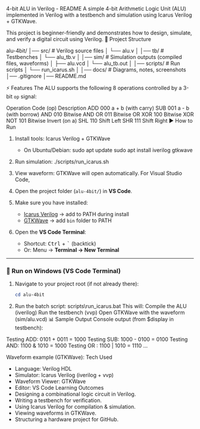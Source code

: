 4-bit ALU in Verilog - README
A simple 4-bit Arithmetic Logic Unit (ALU) implemented in Verilog with a testbench and simulation using Icarus Verilog + GTKWave.

This project is beginner-friendly and demonstrates how to design, simulate, and verify a digital circuit using Verilog.
📂 Project Structure

alu-4bit/
│── src/              # Verilog source files
│   └── alu.v
│
│── tb/               # Testbenches
│   └── alu_tb.v
│
│── sim/              # Simulation outputs (compiled files, waveforms)
│   ├── alu.vcd
│   └── alu_tb.out
│
│── scripts/          # Run scripts
│   └── run_icarus.sh
│
│── docs/             # Diagrams, notes, screenshots
│── .gitignore
│── README.md

⚡ Features
The ALU supports the following 8 operations controlled by a 3-bit `op` signal:

Operation	Code (op)	Description
ADD	000	a + b (with carry)
SUB	001	a - b (with borrow)
AND	010	Bitwise AND
OR	011	Bitwise OR
XOR	100	Bitwise XOR
NOT	101	Bitwise Invert (on a)
SHL	110	Shift Left
SHR	111	Shift Right
▶️ How to Run
1. Install tools: Icarus Verilog + GTKWave
   - On Ubuntu/Debian:
     sudo apt update
     sudo apt install iverilog gtkwave
2. Run simulation:
     ./scripts/run_icarus.sh
3. View waveform: GTKWave will open automatically.
For Visual Studio Code,
1. Open the project folder (`alu-4bit/`) in **VS Code**.  
2. Make sure you have installed:  
   - [Icarus Verilog](https://bleyer.org/icarus/) → add to PATH during install  
   - [GTKWave](https://sourceforge.net/projects/gtkwave/) → add `bin` folder to PATH  

3. Open the **VS Code Terminal**:  
   - Shortcut: <kbd>Ctrl</kbd> + <kbd>`</kbd> (backtick)  
   - Or: Menu → **Terminal → New Terminal**

---

### 🔹 Run on Windows (VS Code Terminal)
1. Navigate to your project root (if not already there):  
   ```powershell
   cd alu-4bit
2. Run the batch script: scripts\run_icarus.bat
  This will:
   Compile the ALU (iverilog)
   Run the testbench (vvp)
   Open GTKWave with the waveform (sim/alu.vcd)
📊 Sample Output
Console output (from $display in testbench):


Testing ADD:  0101 + 0011 = 1000
Testing SUB:  1000 - 0100 = 0100
Testing AND:  1100 & 1010 = 1000
Testing OR :  1100 | 1010 = 1110
...

Waveform example (GTKWave): 
Tech Used
- Language: Verilog HDL
- Simulator: Icarus Verilog (iverilog + vvp)
- Waveform Viewer: GTKWave
- Editor: VS Code
 Learning Outcomes
- Designing a combinational logic circuit in Verilog.
- Writing a testbench for verification.
- Using Icarus Verilog for compilation & simulation.
- Viewing waveforms in GTKWave.
- Structuring a hardware project for GitHub.
